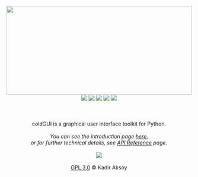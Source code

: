 <p align="center">
  <img src="https://kadir014.github.io/assets/coldgui_logo.png" width="500" height="240"><br>
  <img src="https://img.shields.io/badge/python-3%2B-green.svg">
  <img src="https://img.shields.io/badge/pygame-2%2B-green">
  <img src="https://img.shields.io/badge/license-GPL%203.0-blue.svg">
  <img src="https://img.shields.io/badge/version-0.0.0alpha-red">
  <a href="https://lgtm.com/projects/g/kadir014/coldgui"><img src="https://img.shields.io/lgtm/grade/python/github/kadir014/coldgui"></a><br><br><br><br>
  coldGUI is a graphical user interface toolkit for Python.<br><br>
  <i>You can see the introduction page <a href="https://kadir014.github.io/projects/coldgui/index.html">here.</a><br>
  or for further technical details, see <a href="https://kadir014.github.io/projects/coldgui/index.html">API Reference</a> page.</i><br><br>
  <img src="https://kadir014.github.io/assets/showcase1.gif">
  <br><br><a href="https://github.com/kadir014/anime-gezgini/blob/master/LICENSE">GPL 3.0</a> © Kadir Aksoy
</p
